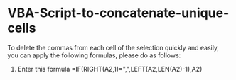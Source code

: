 # VBA-Script-to-concatenate-unique-cells

To delete the commas from each cell of the selection quickly and easily, you can apply the following formulas, please do as follows:

1. Enter this formula =IF(RIGHT(A2,1)=",",LEFT(A2,LEN(A2)-1),A2)
